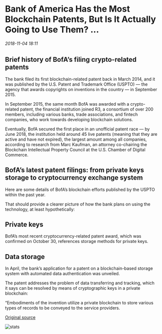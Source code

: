 # Bank of America Has the Most Blockchain Patents, But Is It Actually Going to Use Them? ...

###### 2018-11-04 18:11

## Brief history of BofA’s filing crypto-related patents

The bank filed its first blockchain-related patent back in March 2014, and it was published by the U.S. Patent and Trademark Office (USPTO) — the agency that awards copyrights on inventions in the country — in September 2015.

In September 2015, the same month BofA was awarded with a crypto-related patent, the financial institution joined R3, a consortium of over 200 members, including various banks, trade associations, and fintech companies, who work towards developing blockchain solutions.

Eventually, BofA secured the first place in an unofficial patent race — by June 2018, the institution held around 45 live patents (meaning that they are active and have not expired), the largest amount among all companies, according to research from Marc Kaufman, an attorney co-chairing the Blockchain Intellectual Property Council at the U.S. Chamber of Digital Commerce.

## BofA’s latest patent filings: from private keys storage to cryptocurrency exchange system

Here are some details of BofA’s blockchain efforts published by the USPTO within the past year.

That should provide a clearer picture of how the bank plans on using the technology, at least hypothetically:

## Private keys

BofA’s most recent cryptocurrency-related patent award, which was confirmed on October 30, references storage methods for private keys.

## Data storage

In April, the bank’s application for a patent on a blockchain-based storage system with automated data authentication was unveiled.

The patent addresses the problem of data transferring and tracking, which it says can be resolved by means of cryptographic keys in a private blockchain:

“Embodiments of the invention utilize a private blockchain to store various types of records to be conveyed to the service providers.

[Original source](https://cointelegraph.com/news/bank-of-america-has-the-most-blockchain-patents-but-is-it-actually-going-to-use-them)

![stats](https://c.statcounter.com/11760860/0/a89fa40b/1/ "stats")